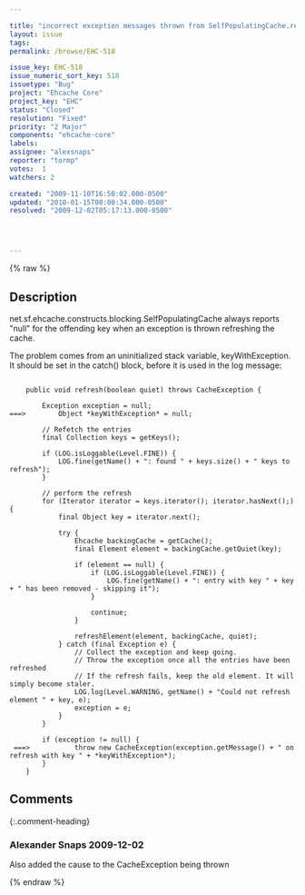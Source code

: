 ```yaml
---

title: "incorrect exception messages thrown from SelfPopulatingCache.refresh"
layout: issue
tags: 
permalink: /browse/EHC-518

issue_key: EHC-518
issue_numeric_sort_key: 518
issuetype: "Bug"
project: "Ehcache Core"
project_key: "EHC"
status: "Closed"
resolution: "Fixed"
priority: "2 Major"
components: "ehcache-core"
labels: 
assignee: "alexsnaps"
reporter: "tormp"
votes:  1
watchers: 2

created: "2009-11-10T16:50:02.000-0500"
updated: "2010-01-15T00:00:34.000-0500"
resolved: "2009-12-02T05:17:13.000-0500"




---
```


{% raw %}

## Description

<div markdown="1" class="description">

net.sf.ehcache.constructs.blocking.SelfPopulatingCache always reports "null" for the offending key when an exception is thrown refreshing the cache.

The problem comes from an uninitialized stack variable, keyWithException.  It should be set in the catch() block, before it is used in the log message:


```

    public void refresh(boolean quiet) throws CacheException {

        Exception exception = null;
===>        Object *keyWithException* = null;

        // Refetch the entries
        final Collection keys = getKeys();

        if (LOG.isLoggable(Level.FINE)) {
            LOG.fine(getName() + ": found " + keys.size() + " keys to refresh");
        }

        // perform the refresh
        for (Iterator iterator = keys.iterator(); iterator.hasNext();) {
            final Object key = iterator.next();

            try {
                Ehcache backingCache = getCache();
                final Element element = backingCache.getQuiet(key);

                if (element == null) {
                    if (LOG.isLoggable(Level.FINE)) {
                        LOG.fine(getName() + ": entry with key " + key + " has been removed - skipping it");
                    }

                    continue;
                }

                refreshElement(element, backingCache, quiet);
            } catch (final Exception e) {
                // Collect the exception and keep going.
                // Throw the exception once all the entries have been refreshed
                // If the refresh fails, keep the old element. It will simply become staler.
                LOG.log(Level.WARNING, getName() + "Could not refresh element " + key, e);
                exception = e;
            }
        }

        if (exception != null) {
 ===>           throw new CacheException(exception.getMessage() + " on refresh with key " + *keyWithException*);
        }
    }

```


</div>

## Comments


{:.comment-heading}
### **Alexander Snaps** <span class="date">2009-12-02</span>

<div markdown="1" class="comment">

Also added the cause to the CacheException being thrown

</div>



{% endraw %}
